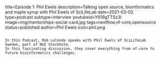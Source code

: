 title=Episode 1: Phil Ewels
description=Talking open source, bioinformatics and maple syrup with Phil Ewels of SciLifeLab
date=2021-03-02
type=podcast
subtype=interview
youtubeid=Y619gTTSz3I
image=img/mentorships-social-card.jpg
tags=nextflow,nf-core,opensource
status=published
author=Phil Ewels
icon=phil.png
~~~~~~

In this Podcast, Rob Lalonde speaks with Phil Ewels of SciLifeLab Sweden, part of NGI Stockholm.
In this fascinating discussion, they cover everything from nf-core to future bioinformatics challenges.

